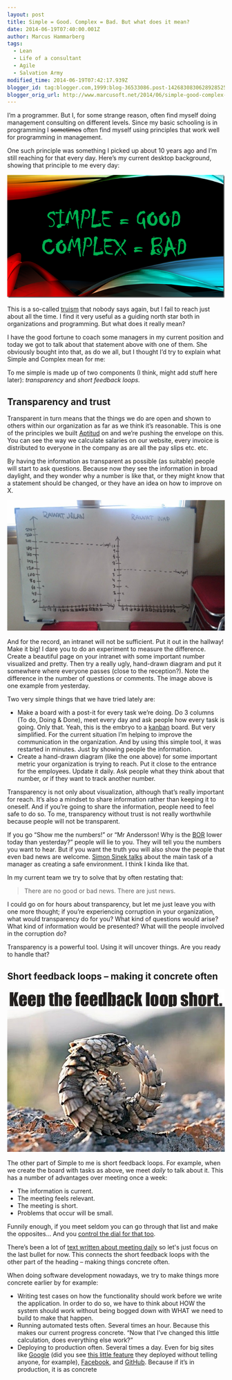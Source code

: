 ```yaml
---
layout: post
title: Simple = Good. Complex = Bad. But what does it mean?
date: 2014-06-19T07:40:00.001Z
author: Marcus Hammarberg
tags:
  - Lean
  - Life of a consultant
  - Agile
  - Salvation Army
modified_time: 2014-06-19T07:42:17.939Z
blogger_id: tag:blogger.com,1999:blog-36533086.post-1426830830628928525
blogger_orig_url: http://www.marcusoft.net/2014/06/simple-good-complex-bad-but-what-does.html
---
```


I’m a programmer. But I, for some strange reason, often find myself doing management consulting on different levels. Since my basic schooling is in programming I ~~sometimes~~ often find myself using principles that work well for programming in management.

One such principle was something I picked up about 10 years ago and I’m still reaching for that every day. Here’s my current desktop background, showing that principle to me every day:

![Slide3](/img/simplegood_complexbad.png)

This is a so-called [truism](http://en.wikipedia.org/wiki/Truism) that nobody says again, but I fail to reach just about all the time. I find it very useful as a guiding north star both in organizations and programming. But what does it really mean?

I have the good fortune to coach some managers in my current position and today we got to talk about that statement above with one of them. She obviously bought into that, as do we all, but I thought I’d try to explain what Simple and Complex mean for me:

To me simple is made up of two components (I think, might add stuff here later): *transparency* and *short feedback loops.*

## Transparency and trust

Transparent in turn means that the things we do are open and shown to others within our organization as far as we think it’s reasonable. This is one of the principles we built [Aptitud](http://www.aptitud.se) on and we’re pushing the envelope on this. You can see the way we calculate salaries on our website, every invoice is distributed to everyone in the company as are all the pay slips etc. etc.

By having the information as transparent as possible (as suitable) people will start to ask questions. Because now they see the information in broad daylight, and they wonder why a number is like that, or they might know that a statement should be changed, or they have an idea on how to improve on X.

![2014-06-18 09.38.54](/img/2014-06-18%2009.38.54.jpg)

And for the record, an intranet will not be sufficient. Put it out in the hallway! Make it big! I dare you to do an experiment to measure the difference. Create a beautiful page on your intranet with some important number visualized and pretty. Then try a really ugly, hand-drawn diagram and put it somewhere where everyone passes (close to the reception?). Note the difference in the number of questions or comments. The image above is one example from yesterday.

Two very simple things that we have tried lately are:

- Make a board with a post-it for every task we’re doing. Do 3 columns (To do, Doing & Done), meet every day and ask people how every task is going. Only that. Yeah, this is the embryo to a [kanban](http://bit.ly/theKanbanBook) board. But very simplified. For the current situation I’m helping to improve the communication in the organization. And by using this simple tool, it was restarted in minutes. Just by showing people the information.
- Create a hand-drawn diagram (like the one above) for some important metric your organization is trying to reach. Put it close to the entrance for the employees. Update it daily. Ask people what they think about that number, or if they want to track another number.

Transparency is not only about visualization, although that’s really important for reach. It’s also a mindset to share information rather than keeping it to oneself. And if you’re going to share the information, people need to feel safe to do so. To me, transparency without trust is not really worthwhile because people will not be transparent.

If you go “Show me the numbers!” or “Mr Andersson! Why is the [BOR](https://www.moh.gov.sg/content/moh_web/home/statistics/healthcare_institutionstatistics/Beds_Occupancy_Rate_BOR.html) lower today than yesterday?” people will lie to you. They will tell you the numbers you want to hear. But if you want the truth you will also show the people that even bad news are welcome. [Simon Sinek talks](http://www.youtube.com/watch?v=ReRcHdeUG9Y) about the main task of a manager as creating a safe environment. I think I kinda like that.

In my current team we try to solve that by often restating that:

> There are no good or bad news. There are just news.

I could go on for hours about transparency, but let me just leave you with one more thought; if you’re experiencing corruption in your organization, what would transparency do for you? What kind of questions would arise? What kind of information would be presented? What will the people involved in the corruption do?

Transparency is a powerful tool. Using it will uncover things. Are you ready to handle that?

## Short feedback loops – making it concrete often

![feedbackloopshort](/img/feedbackloopshort.jpg)

The other part of Simple to me is short feedback loops. For example, when we create the board with tasks as above, we meet *daily* to talk about it. This has a number of advantages over meeting once a week:

- The information is current.
- The meeting feels relevant.
- The meeting is short.
- Problems that occur will be small.

Funnily enough, if you meet seldom you can go through that list and make the opposites… And you [control the dial for that too](http://www.marcusoft.net/2014/06/controlling-disappointment-dial.html).

There’s been a lot of [text written about meeting daily](http://martinfowler.com/articles/itsNotJustStandingUp.html) so let's just focus on the last bullet for now. This connects the short feedback loops with the other part of the heading – making things concrete often.

When doing software development nowadays, we try to make things more concrete earlier by for example:

- Writing test cases on how the functionality should work before we write the application. In order to do so, we have to think about HOW the system should work without being bogged down with WHAT we need to build to make that happen.
- Running automated tests often. Several times an hour. Because this makes our current progress concrete. “Now that I’ve changed this little calculation, does everything else work?”
- Deploying to production often. Several times a day. Even for big sites like [Google](http://www.google.com) (did you see [this little feature](https://twitter.com/marcusoftnet/status/479463187612315649) they deployed without telling anyone, for example), [Facebook](http://www.facebook.com), and [GitHub](http://github.com). Because if it’s in production, it is as concrete
